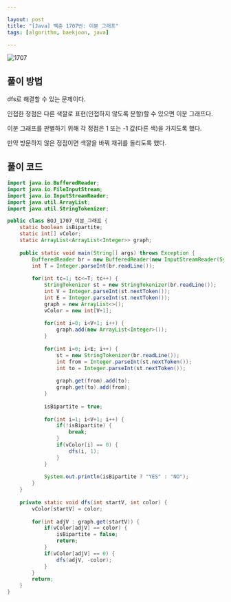```yaml
---

layout: post
title: "[Java] 백준 1707번: 이분 그래프"
tags: [algorithm, baekjoon, java]

---
```


![1707](https://github.com/piacu/piacu.github.io/assets/26267376/529b050e-46c3-4cb3-8a57-a6e3278348a2)

## 풀이 방법

dfs로 해결할 수 있는 문제이다.

인접한 정점은 다른 색깔로 표현(인접하지 않도록 분할)할 수 있으면 이분 그래프다.



이분 그래프를 판별하기 위해 각 정점은 1 또는 -1 값(다른 색)을 가지도록 했다.

만약 방문하지 않은 정점이면 색깔을 바꿔 재귀를 돌리도록 했다.



## 풀이 코드

```java
import java.io.BufferedReader;
import java.io.FileInputStream;
import java.io.InputStreamReader;
import java.util.ArrayList;
import java.util.StringTokenizer;

public class BOJ_1707_이분_그래프 {
	static boolean isBipartite;
	static int[] vColor;
	static ArrayList<ArrayList<Integer>> graph;
	
	public static void main(String[] args) throws Exception {
		BufferedReader br = new BufferedReader(new InputStreamReader(System.in));
		int T = Integer.parseInt(br.readLine());
		
		for(int tc=1; tc<=T; tc++) {
			StringTokenizer st = new StringTokenizer(br.readLine());
			int V = Integer.parseInt(st.nextToken());
			int E = Integer.parseInt(st.nextToken());
			graph = new ArrayList<>();
			vColor = new int[V+1];
			
			for(int i=0; i<V+1; i++) {
				graph.add(new ArrayList<Integer>());
			}
			
			for(int i=0; i<E; i++) {
				st = new StringTokenizer(br.readLine());
				int from = Integer.parseInt(st.nextToken());
				int to = Integer.parseInt(st.nextToken());
				
				graph.get(from).add(to);
				graph.get(to).add(from);
			}
			
			isBipartite = true;
			
			for(int i=1; i<V+1; i++) {
				if(!isBipartite) {
					break;
				}
				if(vColor[i] == 0) {
					dfs(i, 1);
				}
			}
			
			System.out.println(isBipartite ? "YES" : "NO");
		}
	}
	
	private static void dfs(int startV, int color) {
		vColor[startV] = color;
		
		for(int adjV : graph.get(startV)) {
			if(vColor[adjV] == color) {
				isBipartite = false;
				return;
			}
			if(vColor[adjV] == 0) {
				dfs(adjV, -color);
			}
		}
		return;
	}
}
```
